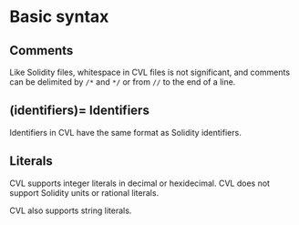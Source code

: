 Basic syntax
============

Comments
--------

Like Solidity files, whitespace in CVL files is not significant, and comments
can be delimited by `/*` and `*/` or from `//` to the end of a line.

(identifiers)=
Identifiers
-----------

Identifiers in CVL have the same format as Solidity identifiers.

Literals
--------

CVL supports integer literals in decimal or hexidecimal.  CVL does not support
Solidity units or rational literals.

CVL also supports string literals.


